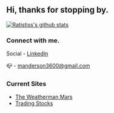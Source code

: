 ## Hi, thanks for stopping by.

[![Ratistiss's github stats](https://github-readme-stats.vercel.app/api?username=ratistiss&hide=stars,prs,issues,contribs&show_icons=true&count_private=true&theme=radical)](https://github.com/ratistiss/github-readme-stats)

### Connect with me.
<a> Social - <a href='https://www.linkedin.com/in/matt--anderson/'>LinkedIn</a></a>

<a>📪 - manderson3600@gmail.com</a>


### Current Sites
<ul>
  <li><a href='https://www.the-weatherman-mars.com/'>The Weatherman Mars</a></li>
  <li><a href='http://164.90.143.154/login'>Trading Stocks</a></li>
</ul>
